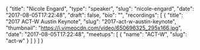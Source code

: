 {
  "title": "Nicole Engard",
  "type": "speaker",
  "slug": "nicole-engard",
  "date": "2017-08-05T17:22:48",
  "draft": false,
  "bio": "",
  "recordings": [
    {
      "title": "2017 ACT-W Austin Keynote",
      "slug": "2017-act-w-austin-keynote",
      "thumbnail": "https://i.vimeocdn.com/video/650696325_295x166.jpg",
      "date": "2017-08-05T17:22:48",
      "meetups": [
        {
          "name": "ACT-W",
          "slug": "act-w"
        }
      ]
    }
  ]
}